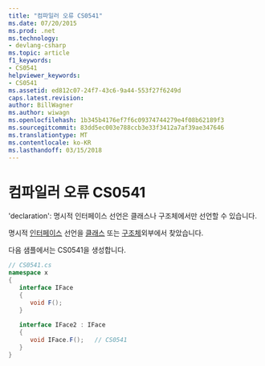 ```yaml
---
title: "컴파일러 오류 CS0541"
ms.date: 07/20/2015
ms.prod: .net
ms.technology:
- devlang-csharp
ms.topic: article
f1_keywords:
- CS0541
helpviewer_keywords:
- CS0541
ms.assetid: ed812c07-24f7-43c6-9a44-553f27f6249d
caps.latest.revision: 
author: BillWagner
ms.author: wiwagn
ms.openlocfilehash: 1b345b4176ef7f6c09374744279e4f08b62189f3
ms.sourcegitcommit: 83dd5ec003e788ccb3e33f3412a7af39ae347646
ms.translationtype: MT
ms.contentlocale: ko-KR
ms.lasthandoff: 03/15/2018
---
```

# <a name="compiler-error-cs0541"></a>컴파일러 오류 CS0541
'declaration': 명시적 인터페이스 선언은 클래스나 구조체에서만 선언할 수 있습니다.  
  
 명시적 [인터페이스](../../csharp/language-reference/keywords/interface.md) 선언을 [클래스](../../csharp/language-reference/keywords/class.md) 또는 [구조체](../../csharp/language-reference/keywords/struct.md)외부에서 찾았습니다.  
  
 다음 샘플에서는 CS0541을 생성합니다.  
  
```csharp  
// CS0541.cs  
namespace x  
{  
   interface IFace  
   {  
      void F();  
   }  
  
   interface IFace2 : IFace  
   {  
      void IFace.F();   // CS0541  
   }  
}  
```
